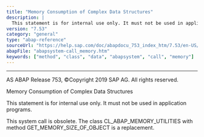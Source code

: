 ```yaml
---
title: "Memory Consumption of Complex Data Structures"
description: |
  This statement is for internal use only. It must not be used in application programs. This system call is obsolete. The class CL_ABAP_MEMORY_UTILITIES with method GET_MEMORY_SIZE_OF_OBJECT is a replacement.
version: "7.53"
category: "general"
type: "abap-reference"
sourceUrl: "https://help.sap.com/doc/abapdocu_753_index_htm/7.53/en-US/abapsystem-call_memory.htm"
abapFile: "abapsystem-call_memory.htm"
keywords: ["method", "class", "data", "abapsystem", "call", "memory"]
---
```


* * *

AS ABAP Release 753, ©Copyright 2019 SAP AG. All rights reserved.

Memory Consumption of Complex Data Structures

This statement is for internal use only.
It must not be used in application programs.

This system call is obsolete. The class CL\_ABAP\_MEMORY\_UTILITIES with method GET\_MEMORY\_SIZE\_OF\_OBJECT is a replacement.